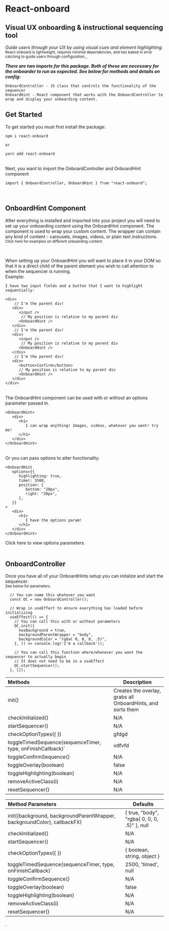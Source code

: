 # React-onboard

## Visual UX onboarding & instructional sequencing tool

_Guide users through your UX by using visual cues and element highlighting._<br><sub>React-onboard is lightweight, requires minimal dependencies, and has baked in error catching to guide users through configuration._</sub>


***There are two imports for this package. Both of these are necessary for the onboarder to run as expected. See below for methods and details on config:***
````
OnboardController - JS class that controls the functionality of the sequencer
OnboardHint - React component that works with the OnboardController to wrap and display your onboarding content.
````
## Get Started
To get started you must first install the package:
```
npm i react-onboard

or

yarn add react-onboard
```

<br/>
Next, you want to import the OnboardController and OnboardHint component

```
import { OnboardController, OnboardHint } from "react-onboard";
```
<br/>

## OnboardHint Component

After everything is installed and imported into your project you will need to set up your onboarding content using the OnboardHint component.
The component is used to wrap your custom content. The wrapper can contain any kind of content - carousels, images, videos, or plain text instructions.<br/><sub>Click here for examples on different onboarding content.</sub>

<br/>

When setting up your OnboardHint you will want to place it in your DOM so that it is a direct child of the parent element you wish to call attention to when the sequencer is running.
<br/>
Example:

```
I have two input fields and a button that I want to highlight sequentially:

<div>
    // I'm the parent div!
   <div>
      <input />
       // My position is relative to my parent div
      <OnboardHint />
   </div>
    // I'm the parent div!
   <div>
      <input />
       // My position is relative to my parent div
      <OnboardHint />
   </div>
    // I'm the parent div!
   <div>
      <button>Confirm</button>
      // My position is relative to my parent div
      <OnboardHint />
   </div>
</div>
```

<br/>The OnboardHint component can be used with or without an options parameter passed in.

```
<OnboardHint>
   <div>
      <h1>
         I can wrap anything! Images, videos, whatever you want! try me!
      </h1>
   </div>
</OnboardHint>
```

<br/>
Or you can pass options to alter functionality.
<br />

```
<OnboardHint
   options={{
      highlighting: true,
      timer: 3500,
      position: {
         bottom: "20px",
         right: "20px",
      },
   }}
>
   <div>
      <h1>
         I have the options param!
      </h1>
   </div>
</OnboardHint>
```
Click here to view options parameters.
<br /><br/>

## OnboardController

Once you have all of your OnboardHints setup you can initalize and start the sequencer.
<br/><sub>See below for parameters.</sub>
```
  // You can name this whatever you want
  const OC = new OnboardController();

  // Wrap in useEffect to ensure everything has loaded before initializing
  useEffect(() => {
    // You can call this with or without parameters
    OC.init({
      hasBackground = true,
      backgroundParentWrapper = "body",
      backgroundColor = "rgba( 0, 0, 0, .5)",
    }, () => console.log('I'm a callback'));

    // You can call this function where/whenever you want the sequencer to actually begin
    // It does not need to be in a useEffect
    OC.startSequencer();
  }, []);
```
| Methods | Description | 
| :--- | --- |
| init() | Creates the overlay, grabs all OnboardHints, and sorts them |
| checkInitialized() | N/A |
| startSequencer() | N/A |
| checkOptionTypes({ }) | gfdgd |
| toggleTimedSequence(sequenceTimer, type, onFinishCallback)` | vdfvfd |
| toggleConfirmSequence() | N/A |
| toggleOverlay(boolean) | false |
| toggleHighlighting(boolean) | N/A |
| removeActiveClass(i) | N/A |
| resetSequencer() | N/A |

| Method Parameters | Defaults | 
| :--- | --- |
| init({background, backgroundParentWrapper, backgroundColor}, callbackFX) | { true, "body", "rgba( 0, 0, 0, .5)" }, null |
| checkInitialized() | N/A |
| startSequencer() | N/A |
| checkOptionTypes({ }) | { boolean, string, object } |
| toggleTimedSequence(sequenceTimer, type, onFinishCallback)` | 2500, 'timed', null |
| toggleConfirmSequence() | N/A |
| toggleOverlay(boolean) | false |
| toggleHighlighting(boolean) | N/A |
| removeActiveClass(i) | N/A |
| resetSequencer() | N/A |
.

